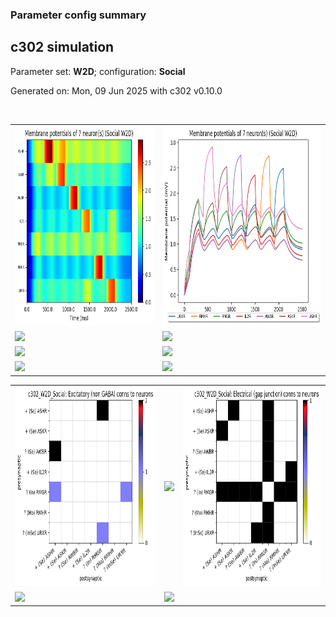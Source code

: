 ### Parameter config summary 
<h2>c302 simulation</h2>
<p>Parameter set: <b>W2D</b>; configuration: <b>Social</b></p>
<p>Generated on: Mon, 09 Jun 2025 with c302 v0.10.0</p><br/>
<table>

<tr>
  <td><a href="images/neurons_W2D_Social.png"><img alt=" " src="images/neurons_W2D_Social.png" height="320"/></a></td>
  <td><a href="images/traces_neuron_Social_W2D.png"><img alt=" " src="images/traces_neuron_Social_W2D.png" height="320"/></a></td>
</tr>

<tr>
  <td><a href="images/neuron_activity_W2D_Social.png"><img alt=" " src="images/neuron_activity_W2D_Social.png" height="320"/></a></td>
  <td><a href="images/traces_neuron_activity_Social_W2D.png"><img alt=" " src="images/traces_neuron_activity_Social_W2D.png" height="320"/></a></td>
</tr>

<tr>
  <td><a href="images/muscles_W2D_Social.png"><img alt=" " src="images/muscles_W2D_Social.png" height="320"/></a></td>
  <td><a href="images/traces_muscles_Social_W2D.png"><img alt=" " src="images/traces_muscles_Social_W2D.png" height="320"/></a></td>
</tr>

<tr>
  <td><a href="images/muscle_activity_W2D_Social.png"><img alt=" " src="images/muscle_activity_W2D_Social.png" height="320"/></a></td>
  <td><a href="images/traces_muscles_activity_Social_W2D.png"><img alt=" " src="images/traces_muscles_activity_Social_W2D.png" height="320"/></a></td>
</tr>
</table>
<table>

<tr><td><a href="images/c302_W2D_Social_exc_to_neurons.png"><img alt=" " src="images/c302_W2D_Social_exc_to_neurons.png" height="320"/></a></td>

  <td><a href="images/c302_W2D_Social_inh_to_neurons.png"><img alt=" " src="images/c302_W2D_Social_inh_to_neurons.png" height="320"/></a></td>

  <td><a href="images/c302_W2D_Social_elec_neurons_neurons.png"><img alt=" " src="images/c302_W2D_Social_elec_neurons_neurons.png" height="320"/></a></td></tr>

<tr><td><a href="images/c302_W2D_Social_exc_to_muscles.png"><img alt=" " src="images/c302_W2D_Social_exc_to_muscles.png" height="320"/></a></td>

  <td><a href="images/c302_W2D_Social_inh_to_muscles.png"><img alt=" " src="images/c302_W2D_Social_inh_to_muscles.png" height="320"/></a></td></tr>
</table>
